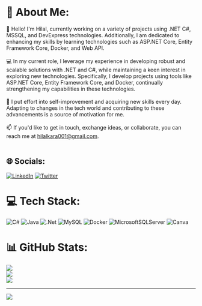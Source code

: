 # 💫 About Me:
👋 Hello! I'm Hilal, currently working on a variety of projects using .NET C#, MSSQL, and DevExpress technologies. Additionally, I am dedicated to enhancing my skills by learning technologies such as ASP.NET Core, Entity Framework Core, Docker, and Web API.<br><br>💻 In my current role, I leverage my experience in developing robust and scalable solutions with .NET and C#, while maintaining a keen interest in exploring new technologies. Specifically, I develop projects using tools like ASP.NET Core, Entity Framework Core, and Docker, continually strengthening my capabilities in these technologies.<br><br>🌱 I put effort into self-improvement and acquiring new skills every day. Adapting to changes in the tech world and contributing to these advancements is a source of motivation for me.<br><br>📫 If you'd like to get in touch, exchange ideas, or collaborate, you can reach me at hilalkara001@gmail.com.<br><br>


## 🌐 Socials:
[![LinkedIn](https://img.shields.io/badge/LinkedIn-%230077B5.svg?logo=linkedin&logoColor=white)](https://linkedin.com/in/hilalkucuk971) [![Twitter](https://img.shields.io/badge/Twitter-%231DA1F2.svg?logo=Twitter&logoColor=white)](https://twitter.com/hilal_kara01) 

# 💻 Tech Stack:
![C#](https://img.shields.io/badge/c%23-%23239120.svg?style=flat&logo=c-sharp&logoColor=white) ![Java](https://img.shields.io/badge/java-%23ED8B00.svg?style=flat&logo=openjdk&logoColor=white) ![.Net](https://img.shields.io/badge/.NET-5C2D91?style=flat&logo=.net&logoColor=white) ![MySQL](https://img.shields.io/badge/mysql-%2300000f.svg?style=flat&logo=mysql&logoColor=white) ![Docker](https://img.shields.io/badge/docker-%230db7ed.svg?style=flat&logo=docker&logoColor=white) ![MicrosoftSQLServer](https://img.shields.io/badge/Microsoft%20SQL%20Server-CC2927?style=flat&logo=microsoft%20sql%20server&logoColor=white) ![Canva](https://img.shields.io/badge/Canva-%2300C4CC.svg?style=flat&logo=Canva&logoColor=white)
# 📊 GitHub Stats:
![](https://github-readme-stats.vercel.app/api?username=hilalkara&theme=radical&hide_border=false&include_all_commits=true&count_private=false)<br/>
![](https://github-readme-streak-stats.herokuapp.com/?user=hilalkara&theme=radical&hide_border=false)<br/>
![](https://github-readme-stats.vercel.app/api/top-langs/?username=hilalkara&theme=radical&hide_border=false&include_all_commits=true&count_private=false&layout=compact)

---
[![](https://visitcount.itsvg.in/api?id=hilalkara&icon=0&color=0)](https://visitcount.itsvg.in)


